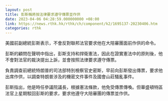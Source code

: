 ```yaml
---
layout: post
title: 彭斯稱將按法律要求遵守傳票並作供
date: 2023-04-06 04:28:59.000000000 +08:00
link: https://news.rthk.hk/rthk/ch/component/k2/1695137-20230406.htm
categories: rthk
---
```


美國前副總統彭斯表示，不會反對聯邦法官要求他在大陪審團面前作供的命令。

彭斯的顧問在聲明中指出，彭斯支持和捍衛憲法，因此在證實憲法中的原則後，他不會對法官的裁決提出上訴，並會按照法律要求遵守傳票。

負責調查前總統特朗普的司法部特別檢察官史密斯，早前向彭斯發出傳票，要求他出席作供，以調查特朗普涉及的機密文件事件及國會山莊騷亂事件。

彭斯指出，他是時任參議院議長，根據憲法條款，他免受傳票傳喚。但華盛頓特區法官上星期駁回彭斯的要求，要求他遵守大陪審團的傳票並作供。
